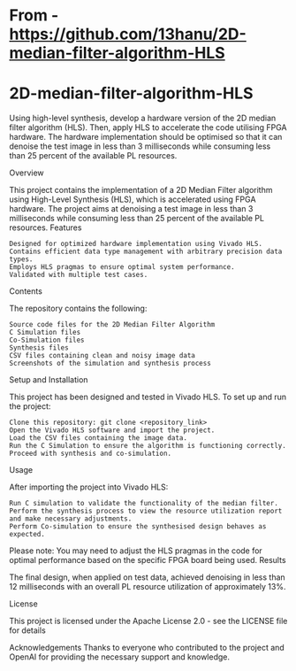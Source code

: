 # From -https://github.com/13hanu/2D-median-filter-algorithm-HLS
# 2D-median-filter-algorithm-HLS
Using high-level synthesis, develop a hardware version of the 2D median filter algorithm (HLS). Then, apply HLS to accelerate the code utilising FPGA hardware. The hardware implementation should be optimised so that it can denoise the test image in less than 3 milliseconds while consuming less than 25 percent of the available PL resources.


Overview

This project contains the implementation of a 2D Median Filter algorithm using High-Level Synthesis (HLS), which is accelerated using FPGA hardware. The project aims at denoising a test image in less than 3 milliseconds while consuming less than 25 percent of the available PL resources.
Features

    Designed for optimized hardware implementation using Vivado HLS.
    Contains efficient data type management with arbitrary precision data types.
    Employs HLS pragmas to ensure optimal system performance.
    Validated with multiple test cases.

Contents

The repository contains the following:

    Source code files for the 2D Median Filter Algorithm
    C Simulation files
    Co-Simulation files
    Synthesis files
    CSV files containing clean and noisy image data
    Screenshots of the simulation and synthesis process

Setup and Installation

This project has been designed and tested in Vivado HLS. To set up and run the project:

    Clone this repository: git clone <repository_link>
    Open the Vivado HLS software and import the project.
    Load the CSV files containing the image data.
    Run the C Simulation to ensure the algorithm is functioning correctly.
    Proceed with synthesis and co-simulation.

Usage

After importing the project into Vivado HLS:

    Run C simulation to validate the functionality of the median filter.
    Perform the synthesis process to view the resource utilization report and make necessary adjustments.
    Perform Co-simulation to ensure the synthesised design behaves as expected.

Please note: You may need to adjust the HLS pragmas in the code for optimal performance based on the specific FPGA board being used.
Results

The final design, when applied on test data, achieved denoising in less than 12 milliseconds with an overall PL resource utilization of approximately 13%.


License

This project is licensed under the Apache License 2.0 - see the LICENSE file for details

Acknowledgements
Thanks to everyone who contributed to the project and OpenAI for providing the necessary support and knowledge.
